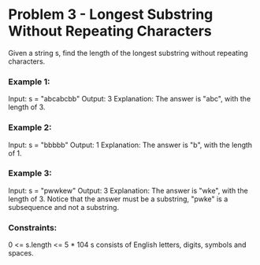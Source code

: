 # Problem 3 - Longest Substring Without Repeating Characters

Given a string s, find the length of the longest
substring
without repeating characters.



### Example 1:

Input: s = "abcabcbb" 
Output: 3
Explanation: The answer is "abc", with the length of 3.
### Example 2:

Input: s = "bbbbb"
Output: 1
Explanation: The answer is "b", with the length of 1.
### Example 3:

Input: s = "pwwkew"
Output: 3
Explanation: The answer is "wke", with the length of 3.
Notice that the answer must be a substring, "pwke" is a subsequence and not a substring.


### Constraints:

0 <= s.length <= 5 * 104
s consists of English letters, digits, symbols and spaces.
